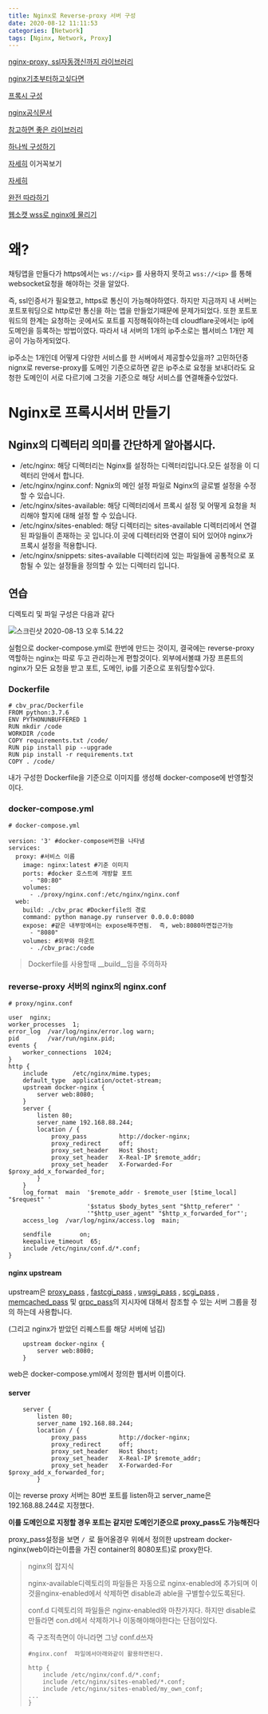 ```yaml
---
title: Nginx로 Reverse-proxy 서버 구성
date: 2020-08-12 11:11:53
categories: [Network]
tags: [Nginx, Network, Proxy]
---
```


[nginx-proxy, ssl자동갱신까지 라이브러리](https://github.com/nginx-proxy/docker-letsencrypt-nginx-proxy-companion)

[nginx기초부터하고싶다면](https://velog.io/@minholee_93/Nginx-Overview-Install)

[프록시 구성](https://velog.io/@jeff0720/2018-11-18-2111-%EC%9E%91%EC%84%B1%EB%90%A8-iojomvsf0n)

[nginx공식문서](http://nginx.org/en/docs/http/ngx_http_upstream_module.html)

[참고하면 좋은 라이브러리](https://github.com/nginx-proxy/docker-letsencrypt-nginx-proxy-companion)

[하나씩 구성하기](https://medium.com/@pentacent/nginx-and-lets-encrypt-with-docker-in-less-than-5-minutes-b4b8a60d3a71)

[자세히](https://kscory.com/dev/nginx/https) 이거꼭보기

[자세히](https://opentutorials.org/module/384/4328)

[완전 따라하기](https://kscory.com/dev/nginx/https)

[웹소캣 wss로 nginx에 물리기](https://stackoverflow.com/questions/12102110/nginx-to-reverse-proxy-websockets-and-enable-ssl-wss)

# 왜?

채팅앱을 만들다가 https에서는 `ws://<ip>` 를 사용하지 못하고 `wss://<ip>` 를 통해 websocket요청을 해야하는 것을 알았다.

즉, ssl인증서가 필요했고, https로 통신이 가능해야하였다. 하지만 지금까지 내 서버는 포트포워딩으로 http로만 통신을 하는 앱을 만들었기때문에 문제가되었다. 또한 포트포워드의 한계는 요청하는 곳에서도 포트를 지정해줘야하는데 cloudflare곳에서는 ip에 도메인을 등록하는 방법이였다. 따라서 내 서버의 1개의 ip주소로는 웹서비스 1개만 제공이 가능하게되었다.

ip주소는 1개인데 어떻게 다양한 서비스를 한 서버에서 제공할수있을까? 고민하던중 nignx로 reverse-proxy를 도메인 기준으로하면 같은 ip주소로 요청을 보내더라도 요청한 도메인이 서로 다르기에 그것을 기준으로 해당 서비스를 연결해줄수있었다.



# Nginx로 프록시서버 만들기

## Nginx의 디렉터리 의미를 간단하게 알아봅시다.

- /etc/nginx: 해당 디렉터리는 Nginx를 설정하는 디렉터리입니다.모든 설정을 이 디렉터리 안에서 합니다.
- /etc/nginx/nginx.conf: Ngnix의 메인 설정 파일로 Nginx의 글로벌 설정을 수정 할 수 있습니다.
- /etc/nginx/sites-available: 해당 디렉터리에서 프록시 설정 및 어떻게 요청을 처리해야 할지에 대해 설정 할 수 있습니다.
- /etc/nginx/sites-enabled: 해당 디렉터리는 sites-available 디렉터리에서 연결된 파일들이 존재하는 곳 입니다.이 곳에 디렉터리와 연결이 되어 있어야 nginx가 프록시 설정을 적용합니다.
- /etc/nginx/snippets: sites-available 디렉터리에 있는 파일들에 공통적으로 포함될 수 있는 설정들을 정의할 수 있는 디렉터리 입니다.

## 연습

디렉토리 및 파일 구성은 다음과 같다

![스크린샷 2020-08-13 오후 5.14.22](https://tva1.sinaimg.cn/large/007S8ZIlgy1ghp96u7sa3j30vo0kadk4.jpg)

실험으로 docker-compose.yml로 한번에 만드는 것이지, 결국에는 reverse-proxy역할하는 nginx는 따로 두고 관리하는게 편할것이다. 외부에서볼떄 가장 프론트의 nginx가 모든 요청을 받고 포트, 도메인, ip를 기준으로 포워딩할수있다.

### Dockerfile

```
# cbv_prac/Dockerfile
FROM python:3.7.6
ENV PYTHONUNBUFFERED 1
RUN mkdir /code
WORKDIR /code
COPY requirements.txt /code/
RUN pip install pip --upgrade
RUN pip install -r requirements.txt
COPY . /code/
```

내가 구성한 Dockerfile을 기준으로 이미지를 생성해 docker-compose에 반영할것이다.

### docker-compose.yml

```
# docker-compose.yml

version: '3' #docker-compose버전을 나타냄
services:
  proxy: #서비스 이름
    image: nginx:latest #기준 이미지
    ports: #docker 호스트에 개방할 포트
      - "80:80" 
    volumes:
      - ./proxy/nginx.conf:/etc/nginx/nginx.conf
  web:
    build: ./cbv_prac #Dockerfile의 경로 
    command: python manage.py runserver 0.0.0.0:8080
    expose: #같은 내부망에서는 expose해주면됨.  즉, web:8080하면접근가능
      - "8080"
    volumes: #외부와 마운트
      - ./cbv_prac:/code
```

> Dockerfile를 사용할때  __build__임을 주의하자

### reverse-proxy 서버의 nginx의 nginx.conf

```
# proxy/nginx.conf

user  nginx;
worker_processes  1;
error_log  /var/log/nginx/error.log warn;
pid        /var/run/nginx.pid;
events {
    worker_connections  1024;
}
http {
    include       /etc/nginx/mime.types;
    default_type  application/octet-stream;
    upstream docker-nginx {
        server web:8080;
    }
    server {
        listen 80;
        server_name 192.168.88.244;
        location / {
            proxy_pass         http://docker-nginx;
            proxy_redirect     off;
            proxy_set_header   Host $host;
            proxy_set_header   X-Real-IP $remote_addr;
            proxy_set_header   X-Forwarded-For $proxy_add_x_forwarded_for;
        }
    }
    log_format  main  '$remote_addr - $remote_user [$time_local] "$request" '
                      '$status $body_bytes_sent "$http_referer" '
                      '"$http_user_agent" "$http_x_forwarded_for"';
    access_log  /var/log/nginx/access.log  main;

    sendfile        on;
    keepalive_timeout  65;
    include /etc/nginx/conf.d/*.conf;
}
```

#### nginx upstream

upstream은 [proxy_pass](http://nginx.org/en/docs/http/ngx_http_proxy_module.html#proxy_pass) , [fastcgi_pass](http://nginx.org/en/docs/http/ngx_http_fastcgi_module.html#fastcgi_pass) , [uwsgi_pass](http://nginx.org/en/docs/http/ngx_http_uwsgi_module.html#uwsgi_pass) , [scgi_pass](http://nginx.org/en/docs/http/ngx_http_scgi_module.html#scgi_pass) , [memcached_pass](http://nginx.org/en/docs/http/ngx_http_memcached_module.html#memcached_pass) 및 [grpc_pass](http://nginx.org/en/docs/http/ngx_http_grpc_module.html#grpc_pass)의 지시자에 대해서 참조할 수 있는 서버 그룹을 정의 하는데 사용합니다. 

(그리고 nginx가 받았던 리퀘스트를 해당 서버에 넘김)

```
    upstream docker-nginx {
        server web:8080;
    }
```

web은  docker-compose.yml에서 정의한 웹서버 이름이다. 

#### server

```
    server {
        listen 80;
        server_name 192.168.88.244;
        location / {
            proxy_pass         http://docker-nginx;
            proxy_redirect     off;
            proxy_set_header   Host $host;
            proxy_set_header   X-Real-IP $remote_addr;
            proxy_set_header   X-Forwarded-For $proxy_add_x_forwarded_for;
        }
```

이는 reverse proxy 서버는 80번 포트를 listen하고 server_name은 192.168.88.244로 지정했다.

__이를 도메인으로 지정할  경우 포트는 같지만 도메인기준으로 proxy_pass도 가능해진다__

proxy\_pass설정을 보면 `/ `로 들어올경우 위에서 정의한 upstream docker-nginx(web이라는이름을 가진 container의 8080포트)로  proxy한다.



> nginx의 잡지식
>
> nginx\-available디렉토리의 파일들은  자동으로 nginx\-enabled에 추가되며 이것을nginx\-enabled에서 삭제하면 disable과 able을 구별할수있도록된다.
>
> conf.d 디렉토리의 파일들은 nginx\-enabled와 마찬가지다. 하지만 disable로 만들라면 con.d에서 삭제하거나 이동해야해야한다는 단점이있다.
>
> 즉 구조적측면이 아니라면 그냥 conf.d쓰자
>
> ```
> #nginx.conf  파일에서아래와같이 활용하면된다.
> 
> http {
>     include /etc/nginx/conf.d/*.conf;
>     include /etc/nginx/sites-enabled/*.conf;
>     include /etc/nginx/sites-enabled/my_own_conf;
> ...
> }
> ```